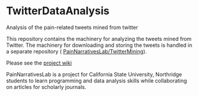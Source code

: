TwitterDataAnalysis
===================

Analysis of the pain-related tweets mined from twitter


This repository contains the machinery for analyzing the tweets mined from Twitter. 
The machinery for downloading and storing the tweets is handled in a separate repository ( [PainNarrativesLab/TwitterMining](https://github.com/PainNarrativesLab/TwitterMining)).

Please see the [project wiki](https://github.com/PainNarrativesLab/TwitterDataAnalysis/wiki)

PainNarrativesLab is a project for California State University, Northridge students to learn programming and data analysis skills while collaborating on articles for scholarly journals.
